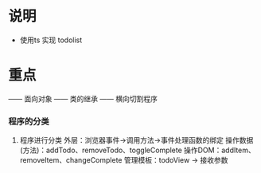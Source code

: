 # 说明
- 使用ts 实现 todolist

# 重点
—— 面向对象
—— 类的继承
—— 横向切割程序

### 程序的分类
1. 程序进行分类
  外层：浏览器事件->调用方法->事件处理函数的绑定
  操作数据(方法)：addTodo、removeTodo、toggleComplete
  操作DOM：addItem、removeItem、changeComplete
  管理模板：todoView -> 接收参数
